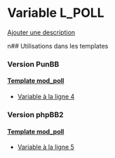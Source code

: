 # Variable L_POLL
[Ajouter une description](https://fa-tvars.appspot.com/L_POLL)

n## Utilisations dans les templates

### Version PunBB

#### [Template mod_poll](punbb/mod_poll.md)
* [Variable à la ligne 4](../punbb/mod_poll.tpl#L4)

### Version phpBB2

#### [Template mod_poll](subsilver/mod_poll.md)
* [Variable à la ligne 5](../subsilver/mod_poll.tpl#L5)